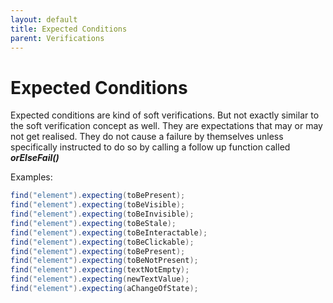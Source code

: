 ```yaml
---
layout: default
title: Expected Conditions
parent: Verifications
---
```


# Expected Conditions

Expected conditions are kind of soft verifications. But not exactly similar to the soft verification concept as well. They are expectations that may or may not get realised. They do not cause a failure by themselves unless specifically instructed to do so by calling a follow up function called ***orElseFail()***

Examples:

```java
find("element").expecting(toBePresent);
find("element").expecting(toBeVisible);
find("element").expecting(toBeInvisible);
find("element").expecting(toBeStale);
find("element").expecting(toBeInteractable);
find("element").expecting(toBeClickable);
find("element").expecting(toBePresent);
find("element").expecting(toBeNotPresent);
find("element").expecting(textNotEmpty);
find("element").expecting(newTextValue);
find("element").expecting(aChangeOfState);
```



